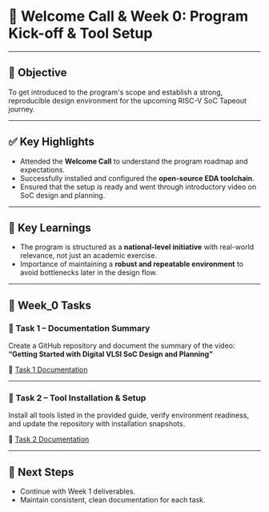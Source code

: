 # 📅 Welcome Call & Week 0: Program Kick-off & Tool Setup  

---

## 🎯 Objective  
To get introduced to the program's scope and establish a strong, reproducible design environment for the upcoming RISC-V SoC Tapeout journey.  

---

## ✅ Key Highlights  
- Attended the **Welcome Call** to understand the program roadmap and expectations.  
- Successfully installed and configured the **open-source EDA toolchain**.  
- Ensured that the setup is ready and went through introductory video on SoC design and planning.  

---

## 📖 Key Learnings  
- The program is structured as a **national-level initiative** with real-world relevance, not just an academic exercise.  
- Importance of maintaining a **robust and repeatable environment** to avoid bottlenecks later in the design flow.  

---

## 📂 Week_0 Tasks  

### 🔹 Task 1 – Documentation Summary  
Create a GitHub repository and document the summary of the video:  
**“Getting Started with Digital VLSI SoC Design and Planning”**  

📄 [Task 1 Documentation](./Task_1_Summary.md)  

---

### 🔹 Task 2 – Tool Installation & Setup  
Install all tools listed in the provided guide, verify environment readiness, and update the repository with installation snapshots.  

📄 [Task 2 Documentation](./Task_2_Documentation.md)  

---

## 🚀 Next Steps  
- Continue with Week 1 deliverables.  
- Maintain consistent, clean documentation for each task.  
